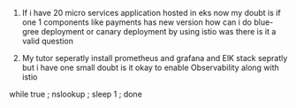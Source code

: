 1. If i have 20 micro services application hosted in eks now my doubt is if one 1 components like payments has new version how can i do blue-gree deployment or canary deployment by using istio was there is it a valid question

2. My tutor seperatly install prometheus and grafana and ElK stack sepratly but i have one small doubt is it okay to enable Observability along with istio

while true ; nslookup <dns> ; sleep 1 ; done